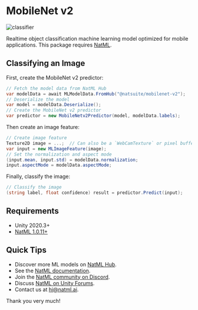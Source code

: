 # MobileNet v2

![classifier](Media/classifier.gif)

Realtime object classification machine learning model optimized for mobile applications. This package requires [NatML](https://github.com/natmlx/NatML).

## Classifying an Image
First, create the MobileNet v2 predictor:
```csharp
// Fetch the model data from NatML Hub
var modelData = await MLModelData.FromHub("@natsuite/mobilenet-v2");
// Deserialize the model
var model = modelData.Deserialize();
// Create the MobileNet v2 predictor
var predictor = new MobileNetv2Predictor(model, modelData.labels);
```

Then create an image feature:
```csharp
// Create image feature
Texture2D image = ...;  // Can also be a `WebCamTexture` or pixel buffer
var input = new MLImageFeature(image);
// Set the normalization and aspect mode
(input.mean, input.std) = modelData.normalization;
input.aspectMode = modelData.aspectMode;
```

Finally, classify the image:
```csharp
// Classify the image
(string label, float confidence) result = predictor.Predict(input);
```

## Requirements
- Unity 2020.3+
- [NatML 1.0.11+](https://github.com/natmlx/NatML)

## Quick Tips
- Discover more ML models on [NatML Hub](https://hub.natml.ai).
- See the [NatML documentation](https://docs.natml.ai/unity).
- Join the [NatML community on Discord](https://discord.gg/y5vwgXkz2f).
- Discuss [NatML on Unity Forums](https://forum.unity.com/threads/natml-machine-learning-runtime.1109339/).
- Contact us at [hi@natml.ai](mailto:hi@natml.ai).

Thank you very much!